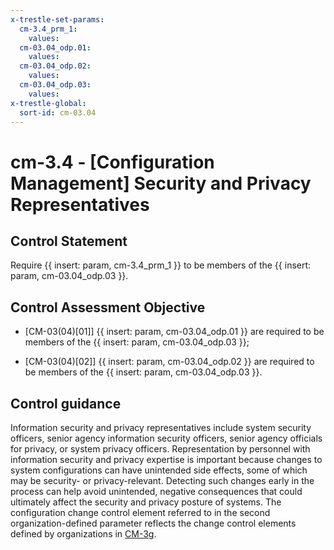 ```yaml
---
x-trestle-set-params:
  cm-3.4_prm_1:
    values:
  cm-03.04_odp.01:
    values:
  cm-03.04_odp.02:
    values:
  cm-03.04_odp.03:
    values:
x-trestle-global:
  sort-id: cm-03.04
---
```


# cm-3.4 - \[Configuration Management\] Security and Privacy Representatives

## Control Statement

Require {{ insert: param, cm-3.4_prm_1 }} to be members of the {{ insert: param, cm-03.04_odp.03 }}.

## Control Assessment Objective

- \[CM-03(04)[01]\] {{ insert: param, cm-03.04_odp.01 }} are required to be members of the {{ insert: param, cm-03.04_odp.03 }};

- \[CM-03(04)[02]\] {{ insert: param, cm-03.04_odp.02 }} are required to be members of the {{ insert: param, cm-03.04_odp.03 }}.

## Control guidance

Information security and privacy representatives include system security officers, senior agency information security officers, senior agency officials for privacy, or system privacy officers. Representation by personnel with information security and privacy expertise is important because changes to system configurations can have unintended side effects, some of which may be security- or privacy-relevant. Detecting such changes early in the process can help avoid unintended, negative consequences that could ultimately affect the security and privacy posture of systems. The configuration change control element referred to in the second organization-defined parameter reflects the change control elements defined by organizations in [CM-3g](#cm-3_smt.g).
